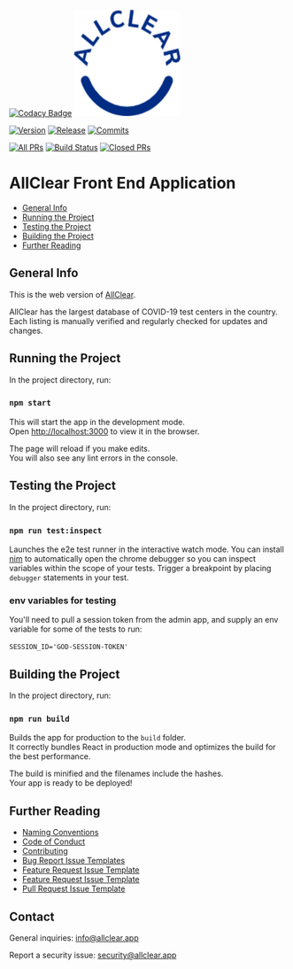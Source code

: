 [![Codacy Badge](https://api.codacy.com/project/badge/Grade/a77435d2b6364fee9ef5385de8f25982)](https://app.codacy.com/gh/allcleardev/allclear-app?utm_source=github.com&utm_medium=referral&utm_content=allcleardev/allclear-app&utm_campaign=Badge_Grade_Dashboard)
[![allclear](public/android-chrome-192x192.png)](https://allclear.app)

[![Version](https://badgen.net/github/tag/allcleardev/allclear-app)](https://github.com/allcleardev/allclear-app/tags)
[![Release](https://badgen.net/github/release/allcleardev/allclear-app)](https://github.com/allcleardev/allclear-app/releases)
[![Commits](https://badgen.net/github/commits/allcleardev/allclear-app)](https://github.com/allcleardev/allclear-app/commits/master)

[![All
PRs](https://badgen.net/github/prs/allcleardev/allclear-app)](https://github.com/allcleardev/allclear-app/pulls) [![Build Status](https://badgen.net/github/open-prs/allcleardev/allclear-app)](https://github.com/allcleardev/allclear-app/pulls?q=is%3Aopen+is%3Apr)
[![Closed
PRs](https://badgen.net/github/closed-prs/allcleardev/allclear-app)](https://github.com/allcleardev/allclear-app/pulls?q=is%3Apr+is%3Aclosed)

# AllClear Front End Application

- [General Info](#general-info)
- [Running the Project](#running-the-project)
- [Testing the Project](#testing-the-project)
- [Building the Project](#building-the-project)
- [Further Reading](#further-reading)

## General Info

This is the web version of [AllClear](http://go.allclear.app).

AllClear has the largest database of COVID-19 test centers in the country. Each listing is manually verified and regularly checked for updates and changes.

## Running the Project

In the project directory, run:

### `npm start`

This will start the app in the development mode.<br />
Open <http://localhost:3000> to view it in the
browser.

The page will reload if you make edits.<br />
You will also see any lint errors in the console.

## Testing the Project

In the project directory, run:

### `npm run test:inspect`

Launches the e2e test runner in the interactive watch mode.
You can install
[nim](https://chrome.google.com/webstore/detail/nodejs-v8-inspector-manag/gnhhdgbaldcilmgcpfddgdbkhjohddkj?hl=en) to automatically open the chrome debugger so you can inspect variables within the scope of your tests. Trigger a breakpoint by placing `debugger` statements in your test.

### env variables for testing

You'll need to pull a session token from the admin app, and supply an
env variable for some of the tests to run:

`SESSION_ID='GOD-SESSION-TOKEN'`

## Building the Project

In the project directory, run:

### `npm run build`

Builds the app for production to the `build` folder.<br />
It correctly bundles React in production mode and optimizes the build
for the best performance.

The build is minified and the filenames include the hashes.<br />
Your app is ready to be deployed!

## Further Reading

- [Naming Conventions](./docs/naming-conventions.md)
- [Code of Conduct](./docs/code_of_conduct.md)
- [Contributing](./docs/contributing.md)
- [Bug Report Issue Templates](./.github/ISSUE_TEMPLATE/bug_report.md)
- [Feature Request Issue Template](./.github/ISSUE_TEMPLATE/feature_request.md)
- [Feature Request Issue Template](./.github/ISSUE_TEMPLATE/feature_request.md)
- [Pull Request Issue Template](./docs/pull_request_template.md)

## Contact

General inquiries: [info@allclear.app](mailto:info@allclear.app)

Report a security issue: [security@allclear.app](mailto:security@allclear.app)
